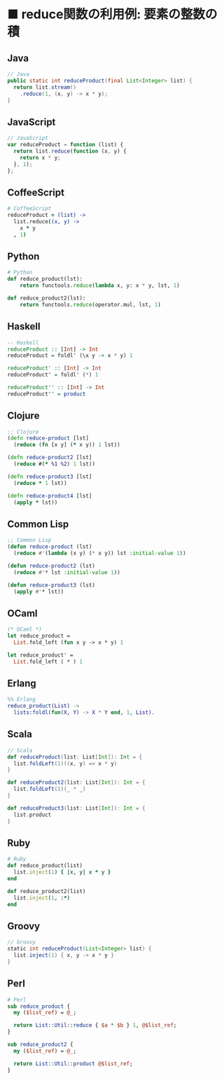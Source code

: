 ■ reduce関数の利用例: 要素の整数の積
==============================
## Java
```java
// Java
public static int reduceProduct(final List<Integer> list) {
  return list.stream()
    .reduce(1, (x, y) -> x * y);
}
```


## JavaScript
```javascript
// JavaScript
var reduceProduct = function (list) {
  return list.reduce(function (x, y) {
    return x * y;
  }, 1);
};
```


## CoffeeScript
```coffeescript
# CoffeeScript
reduceProduct = (list) ->
  list.reduce((x, y) ->
    x * y
  , 1)
```


## Python
```python
# Python
def reduce_product(lst):
    return functools.reduce(lambda x, y: x * y, lst, 1)

def reduce_product2(lst):
    return functools.reduce(operator.mul, lst, 1)
```


## Haskell
```haskell
-- Haskell
reduceProduct :: [Int] -> Int
reduceProduct = foldl' (\x y -> x * y) 1

reduceProduct' :: [Int] -> Int
reduceProduct' = foldl' (*) 1

reduceProduct'' :: [Int] -> Int
reduceProduct'' = product
```


## Clojure
```clojure
;; Clojure
(defn reduce-product [lst]
  (reduce (fn [x y] (* x y)) 1 lst))

(defn reduce-product2 [lst]
  (reduce #(* %1 %2) 1 lst))

(defn reduce-product3 [lst]
  (reduce * 1 lst))

(defn reduce-product4 [lst]
  (apply * lst))
```


## Common Lisp
```lisp
;; Common Lisp
(defun reduce-product (lst)
  (reduce #'(lambda (x y) (* x y)) lst :initial-value 1))

(defun reduce-product2 (lst)
  (reduce #'* lst :initial-value 1))

(defun reduce-product3 (lst)
  (apply #'* lst))
```


## OCaml
```ocaml
(* OCaml *)
let reduce_product =
  List.fold_left (fun x y -> x * y) 1

let reduce_product' =
  List.fold_left ( * ) 1
```


## Erlang
```erlang
%% Erlang
reduce_product(List) ->
  lists:foldl(fun(X, Y) -> X * Y end, 1, List).
```


## Scala
```scala
// Scala
def reduceProduct(list: List[Int]): Int = {
  list.foldLeft(1)((x, y) => x * y)
}

def reduceProduct2(list: List[Int]): Int = {
  list.foldLeft(1)(_ * _)
}

def reduceProduct3(list: List[Int]): Int = {
  list.product
}
```


## Ruby
```ruby
# Ruby
def reduce_product(list)
  list.inject(1) { |x, y| x * y }
end

def reduce_product2(list)
  list.inject(1, :*)
end
```


## Groovy
```groovy
// Groovy
static int reduceProduct(List<Integer> list) {
  list.inject(1) { x, y -> x * y }
}
```


## Perl
```perl
# Perl
sub reduce_product {
  my ($list_ref) = @_;

  return List::Util::reduce { $a * $b } 1, @$list_ref;
}

sub reduce_product2 {
  my ($list_ref) = @_;

  return List::Util::product @$list_ref;
}
```
